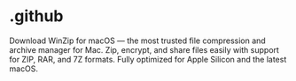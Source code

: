 # .github
Download WinZip for macOS — the most trusted file compression and archive manager for Mac. Zip, encrypt, and share files easily with support for ZIP, RAR, and 7Z formats. Fully optimized for Apple Silicon and the latest macOS.
